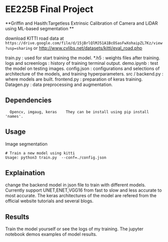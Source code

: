 # EE225B Final Project

**Griffin and Hasith:Targetless Extrinsic Calibration of Camera and LiDAR 
using ML-based segmentation
**

download KITTI road data at `https://drive.google.com/file/d/15jBrlQlMJ51A1BcOSasFwXohaipZL7Kz/view?usp=sharing`
or http://www.cvlibs.net/datasets/kitti/eval_road.php

train.py : used for start training the model.
*.h5 : weights files after training.
logs and screenlogs : history of training terminal output.
demo.ipynb : test the model on testing images.
config.json : configurations and selections of architecture of the models, and training hyperparameters.
src / backend.py : where models are built.
      frontend.py : preparation of keras training.
      Datagen.py : data preprocessing and augmentation.

## Dependencies
      Opencv, imgaug, keras    They can be install using pip install 'names'.

## Usage
Image segmentation

    # Train a new model using kitti
    Usage: python3 train.py  --conf=./config.json

## Explaination 
   change the backend model in json file to train with different models. Currently support UNET,ENET,VGG16 from fast to slow and less accurate to most accurate. The keras architectures of the model are refered from the official website tutorials and several blogs.

## Results 
   Train the model yourself or see the logs of my training. The jupyter notebook demos examples of model results.
